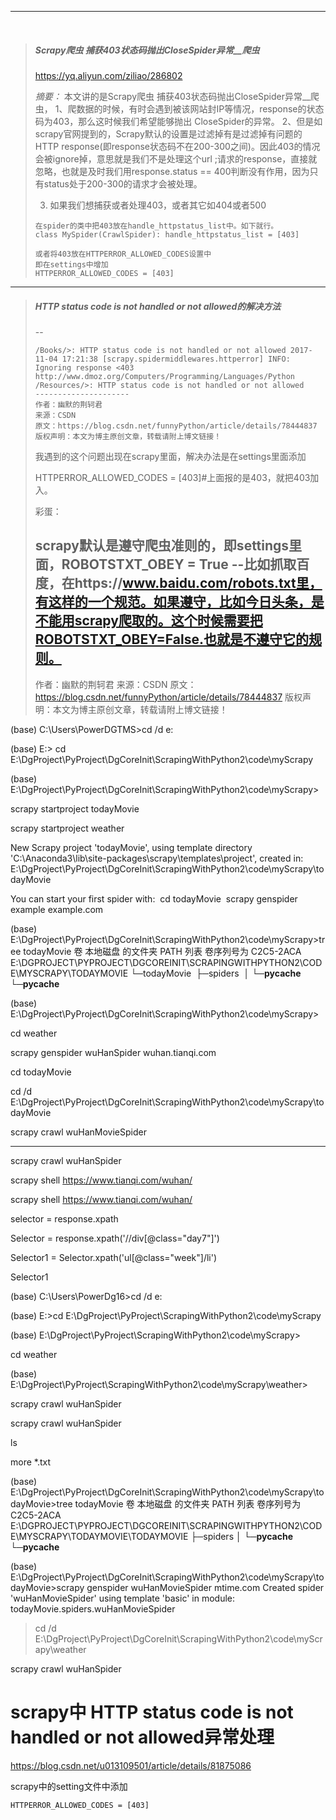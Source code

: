 

---

​        

> #####  Scrapy爬虫 捕获403状态码抛出CloseSpider异常__爬虫
>
> https://yq.aliyun.com/ziliao/286802
>
> *摘要：*
> 本文讲的是Scrapy爬虫 捕获403状态码抛出CloseSpider异常__爬虫， 
> 1、爬数据的时候，有时会遇到被该网站封IP等情况，response的状态码为403，那么这时候我们希望能够抛出 CloseSpider的异常。 2、但是如scrapy官网提到的，Scrapy默认的设置是过滤掉有是过滤掉有问题的HTTP response(即response状态码不在200-300之间)。因此403的情况会被ignore掉，意思就是我们不是处理这个url ;请求的response，直接就忽略，也就是及时我们用response.status == 
> 400判断没有作用，因为只有status处于200-300的请求才会被处理。
>
>   3. 如果我们想捕获或者处理403，或者其它如404或者500
>
> ```
> 在spider的类中把403放在handle_httpstatus_list中。如下就行。
> class MySpider(CrawlSpider): handle_httpstatus_list = [403]
> 
> 或者将403放在HTTPERROR_ALLOWED_CODES设置中
> 即在settings中增加
> HTTPERROR_ALLOWED_CODES = [403]
> 
> ```
>
>

---



> ##### HTTP status code is not handled or not allowed的解决方法
>
> --
>
> ```
> /Books/>: HTTP status code is not handled or not allowed 2017-11-04 17:21:38 [scrapy.spidermiddlewares.httperror] INFO: Ignoring response <403 http://www.dmoz.org/Computers/Programming/Languages/Python /Resources/>: HTTP status code is not handled or not allowed
> --------------------- 
> 作者：幽默的荆轲君 
> 来源：CSDN 
> 原文：https://blog.csdn.net/funnyPython/article/details/78444837 
> 版权声明：本文为博主原创文章，转载请附上博文链接！
> ```
>
> 我遇到的这个问题出现在scrapy里面，解决办法是在settings里面添加
>
> HTTPERROR_ALLOWED_CODES = [403]#上面报的是403，就把403加入。
> 
> 彩蛋：
>
> scrapy默认是遵守爬虫准则的，即settings里面，ROBOTSTXT_OBEY = True
> --比如抓取百度，在https://www.baidu.com/robots.txt里，有这样的一个规范。如果遵守，比如今日头条，是不能用scrapy爬取的。这个时候需要把ROBOTSTXT_OBEY=False.也就是不遵守它的规则。
> --------------------- 
> 作者：幽默的荆轲君 
> 来源：CSDN 
> 原文：https://blog.csdn.net/funnyPython/article/details/78444837 
> 版权声明：本文为博主原创文章，转载请附上博文链接！







(base) C:\Users\PowerDGTMS>cd /d e:



(base) E:\> cd E:\DgProject\PyProject\DgCoreInit\ScrapingWithPython2\code\myScrapy



(base) E:\DgProject\PyProject\DgCoreInit\ScrapingWithPython2\code\myScrapy>

scrapy startproject todayMovie

scrapy startproject weather

New Scrapy project 'todayMovie', using template directory 'C:\\Anaconda3\\lib\\site-packages\\scrapy\\templates\\project', created in:
​    E:\DgProject\PyProject\DgCoreInit\ScrapingWithPython2\code\myScrapy\todayMovie



You can start your first spider with:
​    cd todayMovie
​    scrapy genspider example example.com



(base) E:\DgProject\PyProject\DgCoreInit\ScrapingWithPython2\code\myScrapy>tree todayMovie
卷 本地磁盘 的文件夹 PATH 列表
卷序列号为 C2C5-2ACA
E:\DGPROJECT\PYPROJECT\DGCOREINIT\SCRAPINGWITHPYTHON2\CODE\MYSCRAPY\TODAYMOVIE
└─todayMovie
​    ├─spiders
​    │  └─__pycache__
​    └─__pycache__



(base) E:\DgProject\PyProject\DgCoreInit\ScrapingWithPython2\code\myScrapy>

cd weather

scrapy genspider wuHanSpider wuhan.tianqi.com

cd todayMovie

cd /d E:\DgProject\PyProject\DgCoreInit\ScrapingWithPython2\code\myScrapy\todayMovie

scrapy crawl wuHanMovieSpider

---



scrapy crawl wuHanSpider

scrapy shell https://www.tianqi.com/wuhan/



scrapy shell https://www.tianqi.com/wuhan/

selector = response.xpath

Selector = response.xpath('//div[@class="day7"]')

Selector1 = Selector.xpath('ul[@class="week"]/li')

Selector1 

(base) C:\Users\PowerDg16>cd /d e:

(base) E:\>cd   E:\DgProject\PyProject\ScrapingWithPython2\code\myScrapy

(base) E:\DgProject\PyProject\ScrapingWithPython2\code\myScrapy>

cd  weather

(base) E:\DgProject\PyProject\ScrapingWithPython2\code\myScrapy\weather>

scrapy crawl wuHanSpider

scrapy crawl wuHanSpider

ls

more *.txt





(base) E:\DgProject\PyProject\DgCoreInit\ScrapingWithPython2\code\myScrapy\todayMovie>tree todayMovie
卷 本地磁盘 的文件夹 PATH 列表
卷序列号为 C2C5-2ACA
E:\DGPROJECT\PYPROJECT\DGCOREINIT\SCRAPINGWITHPYTHON2\CODE\MYSCRAPY\TODAYMOVIE\TODAYMOVIE
├─spiders
│  └─__pycache__
└─__pycache__



(base) E:\DgProject\PyProject\DgCoreInit\ScrapingWithPython2\code\myScrapy\todayMovie>scrapy genspider wuHanMovieSpider mtime.com
Created spider 'wuHanMovieSpider' using template 'basic' in module:
  todayMovie.spiders.wuHanMovieSpider



> cd /d E:\DgProject\PyProject\DgCoreInit\ScrapingWithPython2\code\myScrapy\weather



scrapy  crawl wuHanSpider



# scrapy中 HTTP status code is not handled or not allowed异常处理

https://blog.csdn.net/u013109501/article/details/81875086

scrapy中的setting文件中添加

```
HTTPERROR_ALLOWED_CODES = [403]
```